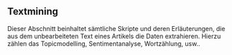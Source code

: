 ## Textmining
Dieser Abschnitt beinhaltet sämtliche Skripte und deren Erläuterungen, die aus dem unbearbeiteten Text eines Artikels die Daten extrahieren. Hierzu zählen das Topicmodelling, Sentimentanalyse, Wortzählung, usw..


